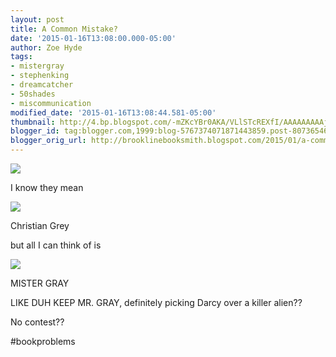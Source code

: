 ```yaml
---
layout: post
title: A Common Mistake?
date: '2015-01-16T13:08:00.000-05:00'
author: Zoe Hyde
tags:
- mistergray
- stephenking
- dreamcatcher
- 50shades
- miscommunication
modified_date: '2015-01-16T13:08:44.581-05:00'
thumbnail: http://4.bp.blogspot.com/-mZKcYBr0AKA/VLlSTcREXfI/AAAAAAAAAj8/2GubkXy6D2A/s72-c/you_can_keep_mr_grey_im_sticking_with_mr_darcy-7362.jpg
blogger_id: tag:blogger.com,1999:blog-5767374071871443859.post-8073654653693950730
blogger_orig_url: http://brooklinebooksmith.blogspot.com/2015/01/a-common-mistake.html
---
```

[![](http://4.bp.blogspot.com/-mZKcYBr0AKA/VLlSTcREXfI/AAAAAAAAAj8/2GubkXy6D2A/s1600/you_can_keep_mr_grey_im_sticking_with_mr_darcy-7362.jpg)](http://4.bp.blogspot.com/-mZKcYBr0AKA/VLlSTcREXfI/AAAAAAAAAj8/2GubkXy6D2A/s1600/you_can_keep_mr_grey_im_sticking_with_mr_darcy-7362.jpg)

I know they mean

[![](http://2.bp.blogspot.com/-3j8I5xVhOnk/VLlSbuk212I/AAAAAAAAAkM/bXXKsHZKdy8/s1600/Fifty-Shades-of-Grey.jpg)](http://2.bp.blogspot.com/-3j8I5xVhOnk/VLlSbuk212I/AAAAAAAAAkM/bXXKsHZKdy8/s1600/Fifty-Shades-of-Grey.jpg)

Christian Grey

but all I can think of is

[![](http://2.bp.blogspot.com/-cvBzmkpuHdU/VLlSZe3r6UI/AAAAAAAAAkI/Pbaset3l-jU/s1600/Dreamcatchernovel.jpg)](http://2.bp.blogspot.com/-cvBzmkpuHdU/VLlSZe3r6UI/AAAAAAAAAkI/Pbaset3l-jU/s1600/Dreamcatchernovel.jpg)

MISTER GRAY

LIKE DUH KEEP MR. GRAY, definitely picking Darcy over a killer alien??

No contest??

#bookproblems